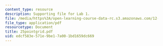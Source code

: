 ```yaml
---
content_type: resource
description: Supporting file for Lab 1.
file: /media/https%3A/open-learning-course-data-rc.s3.amazonaws.com/12-524-mechanical-properties-of-rocks-fall-2005/edcf583e571e9be17a001bd1659dc669_25pointgrid.pdf
file_type: application/pdf
resourcetype: Document
title: 25pointgrid.pdf
uid: edcf583e-571e-9be1-7a00-1bd1659dc669
---
```

